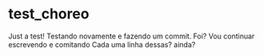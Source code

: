 # test_choreo
Just a test!
Testando novamente e fazendo um commit.
Foi?
Vou continuar escrevendo e comitando
Cada uma linha dessas?
ainda?
